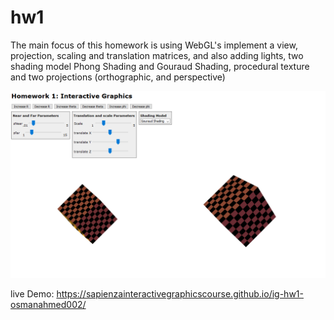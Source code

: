 # hw1
The main focus of this homework is using WebGL's implement a
view, projection, scaling and translation matrices, and also adding
lights, two shading model Phong Shading and Gouraud Shading,
procedural texture and two projections (orthographic, and
perspective)

<p align="center">
  <img src=" https://github.com/ahmed-jalalsd/Interactive-Graphics-Homework-1/blob/master/Screenshot_2019-07-30%20Homework%201%20WebGL.png"/>
</p>

live Demo:
https://sapienzainteractivegraphicscourse.github.io/ig-hw1-osmanahmed002/
